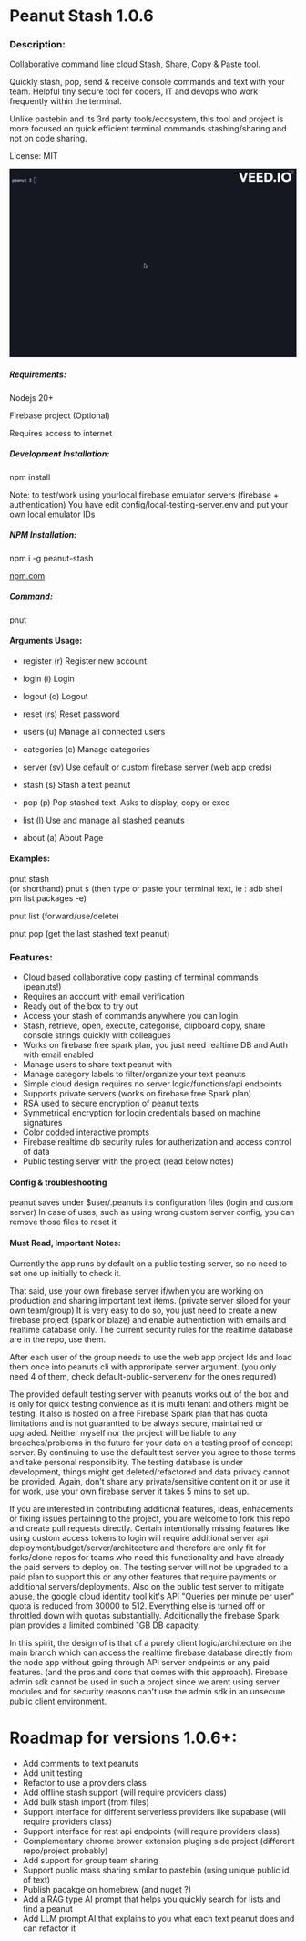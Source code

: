 # Peanut Stash 1.0.6 

### Description:
Collaborative command line cloud Stash, Share, Copy & Paste tool.

Quickly stash, pop, send & receive console commands and text with your team.
Helpful tiny secure tool for coders, IT and devops who work frequently within the terminal.

Unlike pastebin and its 3rd party tools/ecosystem, this tool and project is more focused on quick efficient terminal commands stashing/sharing and not on code sharing.

License: MIT

![](https://github.com/roymasad/peanut-stash/blob/b98590830ec3fa2e806bb850a484cd6253c693e9/console.gif)

##### Requirements:

Nodejs 20+

Firebase project (Optional)

Requires access to internet

##### Development Installation:

npm install

Note: to test/work using  yourlocal firebase emulator servers (firebase + authentication)
You have edit config/local-testing-server.env and put your own local emulator IDs

##### NPM Installation:

npm i -g peanut-stash

[npm.com](https://www.npmjs.com/package/peanut-stash)

#####  Command:

pnut

#### Arguments Usage:

* register (r) <email>                     Register new account
* login (i) <email>                        Login
* logout (o)                               Logout
* reset (rs)                               Reset password

* users (u)                                Manage all connected users

* categories (c)                           Manage categories

* server (sv)                              Use default or custom firebase server (web app creds)

* stash (s)                                Stash a text peanut
* pop (p)                                  Pop stashed text. Asks to display, copy or exec
* list (l)                                 Use and manage all stashed peanuts

* about (a)                                About Page

#### Examples:

pnut stash  
(or shorthand) 
pnut s 
(then type or paste your terminal text, ie : adb shell pm list packages -e) 

pnut list
(forward/use/delete)

pnut pop
(get the last stashed text peanut)

### Features:

* Cloud based collaborative copy pasting of terminal commands (peanuts!)
* Requires an account with email verification
* Ready out of the box to try out
* Access your stash of commands anywhere you can login
* Stash, retrieve, open, execute, categorise, clipboard copy, share console strings quickly with colleagues
* Works on firebase free spark plan, you just need realtime DB and Auth with email enabled
* Manage users to share text peanut with
* Manage category labels to filter/organize your text peanuts
* Simple cloud design requires no server logic/functions/api endpoints
* Supports private servers (works on firebase free Spark plan)
* RSA used to secure encryption of peanut texts
* Symmetrical encryption for login credentials based on machine signatures
* Color codded interactive prompts
* Firebase realtime db security rules for autherization and access control of data
* Public testing server with the project (read below notes)

#### Config & troubleshooting

peanut saves under $user/.peanuts its configuration files (login and custom server)
In case of uses, such as using wrong custom server config, you can remove those files to reset it

#### Must Read, Important Notes:

Currently the app runs by default on a public testing server, so no need to set one up initially to check it.

That said, use your own firebase server if/when you are working on production and sharing important text items. (private server siloed for your own team/group)
It is very easy to do so, you just need to create a new firebase project (spark or blaze) and enable authentiction with emails and realtime database only.
The current security rules for the realtime database are in the repo, use them. 

After each user of the group needs to use the web app project Ids and load them once into peanuts cli with approripate server argument. (you only need 4 of them, check default-public-server.env for the ones required)

The provided default testing server with peanuts works out of the box and is only for quick testing convience as it is multi tenant and others might be testing. It also is hosted on a free Firebase Spark plan that has quota limitations and is not guarantted to be always secure, maintained or upgraded. Neither myself nor the project will be liable to any breaches/problems in the future for your data on a testing proof of concept server. 
By continuing to use the default test server you agree to those terms and take personal responsiblity. The testing database is under development, things might get deleted/refactored and data privacy cannot be provided. Again, don't share any private/sensitive content on it or use it for work, use your own firebase server it takes 5 mins to set up.

If you are interested in contributing additional features, ideas, enhacements or fixing issues pertaining to the project, you are welcome to fork this repo and create pull requests directly.
Certain intentionally missing features like using custom access tokens to login will require additional server api deployment/budget/server/architecture and therefore are only fit for forks/clone repos for teams who need this functionality and have already the paid servers to deploy on. The testing server will not be upgraded to a paid plan to support this or any other features that require payments or additional servers/deployments. Also on the public test server to mitigate abuse, the google cloud identity tool kit's API "Queries per minute per user" quota is reduced from 30000 to 512. Everything else is turned off or throttled down with quotas substantially. Additionally the firebase Spark plan provides a limited combined 1GB DB capacity.

In this spirit, the design of is that of a purely client logic/architecture on the main branch which can access the realtime firebase database directly from the node app without going through API server endpoints or any paid features. (and the pros and cons that comes with this approach). Firebase admin sdk cannot be used in such a project since we arent using server modules and for security reasons can't use the admin sdk in an unsecure public client environment.


# Roadmap for versions 1.0.6+:

* Add comments to text peanuts
* Add unit testing
* Refactor to use a providers class
* Add offline stash support (will require providers class)
* Add bulk stash import (from files)
* Support interface for different serverless providers like supabase (will require providers class)
* Support interface for rest api endpoints (will require providers class)
* Complementary chrome brower extension pluging side project (different repo/project probably)
* Add support for group team sharing
* Support public mass sharing similar to pastebin (using unique public id of text)
* Publish pacakge on homebrew (and nuget ?)
* Add a RAG type AI prompt that helps you quickly search for lists and find a peanut
* Add LLM prompt AI that explains to you what each text peanut does and can refactor it
  
  
